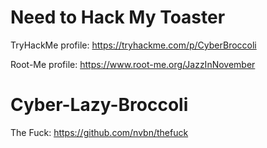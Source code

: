# Need to Hack My Toaster

TryHackMe profile: https://tryhackme.com/p/CyberBroccoli

Root-Me profile: https://www.root-me.org/JazzInNovember


# Cyber-Lazy-Broccoli

The Fuck: https://github.com/nvbn/thefuck
